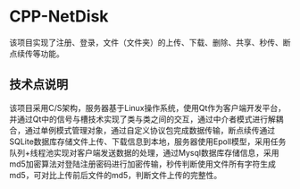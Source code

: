 # CPP-NetDisk
该项目实现了注册、登录，文件（文件夹）的上传、下载、删除、共享、秒传、断点续传等功能。
## 技术点说明
该项目采用C/S架构，服务器基于Linux操作系统，使用Qt作为客户端开发平台，并通过Qt中的信号与槽技术实现了类与类之间的交互，通过中介者模式进行解耦合，通过单例模式管理对象，通过自定义协议包完成数据传输，断点续传通过SQLite数据库存储文件上传、下载信息到本地，服务器使用Epoll模型，采用任务队列+线程池实现对客户端发送数据的处理，通过Mysql数据库存储信息，采用md5加密算法对登陆注册密码进行加密传输，秒传判断使用文件所有字符生成md5，可对比上传前后文件的md5，判断文件上传的完整性。
